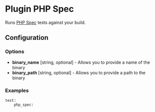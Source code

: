 Plugin PHP Spec
===============

Runs [PHP Spec](http://www.phpspec.net/) tests against your build.

Configuration
-------------

### Options

* **binary_name** [string, optional] - Allows you to provide a name of the binary
* **binary_path** [string, optional] - Allows you to provide a path to the binary

### Examples

```
test:
    php_spec:
```
